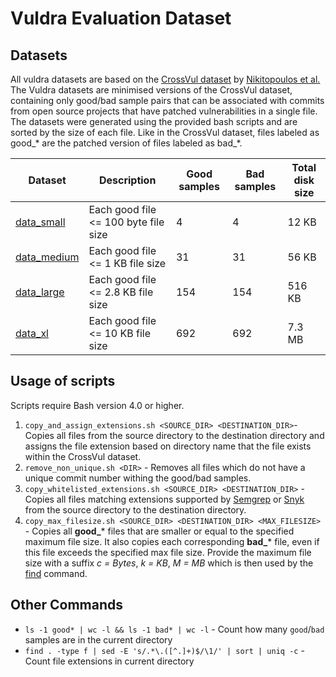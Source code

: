 # Vuldra Evaluation Dataset

## Datasets

All vuldra datasets are based on the [CrossVul dataset](https://zenodo.org/records/4734050)
by [Nikitopoulos et al.](https://dl.acm.org/doi/10.1145/3468264.3473122) The Vuldra datasets are minimised versions of
the CrossVul dataset, containing only good/bad sample pairs that can be associated with commits from open source
projects that have patched vulnerabilities in a single file. The datasets were generated using the provided bash
scripts and are sorted by the size of each file. Like in the CrossVul dataset, files labeled as good_* are the patched
version of files labeled as bad_*.

| Dataset                    | Description                          | Good samples | Bad samples | Total disk size |
|----------------------------|--------------------------------------|--------------|-------------|-----------------|
| [data_small](data_small)   | Each good file <= 100 byte file size | 4            | 4           | 12 KB           |
| [data_medium](data_medium) | Each good file <= 1 KB file size     | 31           | 31          | 56 KB           |
| [data_large](data_large)   | Each good file <= 2.8 KB file size   | 154          | 154         | 516 KB          |
| [data_xl](data_xl)         | Each good file <= 10 KB file size    | 692          | 692         | 7.3 MB          |

## Usage of scripts

Scripts require Bash version 4.0 or higher.

1. `copy_and_assign_extensions.sh <SOURCE_DIR> <DESTINATION_DIR>`- Copies all files from the source
   directory to the destination directory and assigns the file extension based on directory name that the file exists
   within the CrossVul dataset.
2. `remove_non_unique.sh <DIR>` - Removes all files which do not have a unique commit number withing the good/bad
   samples.
3. `copy_whitelisted_extensions.sh <SOURCE_DIR> <DESTINATION_DIR>` - Copies all files matching extensions
   supported by [Semgrep](https://semgrep.dev/docs/supported-languages/)
   or [Snyk](https://docs.snyk.io/scan-using-snyk/supported-languages-and-frameworks) from the source directory to the
   destination directory.
4. `copy_max_filesize.sh <SOURCE_DIR> <DESTINATION_DIR> <MAX_FILESIZE>` - Copies all **good_*** files that are smaller
   or equal to the specified maximum file size. It also copies each corresponding **bad_*** file, even if this file
   exceeds the specified max file size. Provide the maximum file size with a suffix _c = Bytes_, _k = KB_, _M = MB_
   which is then used by the [find](https://man7.org/linux/man-pages/man1/find.1.html) command.

## Other Commands

- `ls -1 good* | wc -l && ls -1 bad* | wc -l` - Count how many `good`/`bad` samples are in the current directory
- `find . -type f | sed -E 's/.*\.([^.]+)$/\1/' | sort | uniq -c` - Count file extensions in current directory